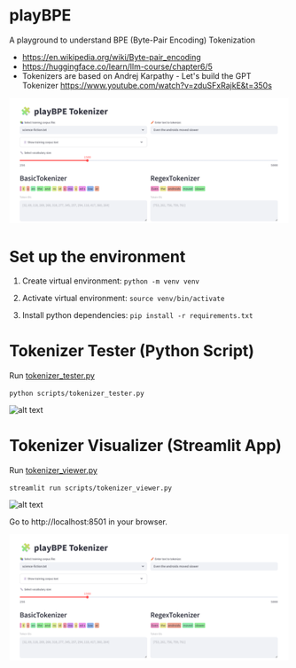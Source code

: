 # playBPE
A playground to understand BPE (Byte-Pair Encoding) Tokenization 

- https://en.wikipedia.org/wiki/Byte-pair_encoding
- https://huggingface.co/learn/llm-course/chapter6/5
- Tokenizers are based on Andrej Karpathy - Let's build the GPT Tokenizer https://www.youtube.com/watch?v=zduSFxRajkE&t=350s

![alt text](images/image0.png)

# Set up the environment

1. Create virtual environment: ```python -m venv venv```

2. Activate virtual environment: ```source venv/bin/activate```

3. Install python dependencies: ```pip install -r requirements.txt```

# Tokenizer Tester (Python Script)

Run [tokenizer_tester.py](scripts/tokenizer_tester.py)

```python scripts/tokenizer_tester.py```

![alt text](images/image1.png)

# Tokenizer Visualizer (Streamlit App)

Run [tokenizer_viewer.py](scripts/tokenizer_viewer.py)

```streamlit run scripts/tokenizer_viewer.py```

![alt text](images/image2.png)

Go to http://localhost:8501 in your browser.

![alt text](images/image0.png)